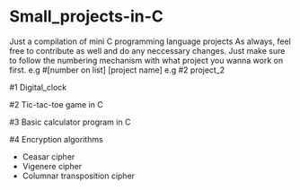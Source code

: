 # Small_projects-in-C
Just a compilation of mini C programming language projects
As always, feel free to contribute as well and do any neccessary changes. Just make sure to follow the numbering mechanism with what project you wanna work on first. e.g #[number on list] [project name]  e.g #2 project_2

#1 Digital_clock

#2 Tic-tac-toe game in C

#3 Basic calculator program  in C

#4 Encryption algorithms
   - Ceasar cipher
   - Vigenere cipher
   - Columnar transposition cipher
